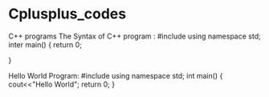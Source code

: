# Cplusplus_codes
C++ programs 
The Syntax of C++ program :
#include<iostream>
using namespace std;
inter main() 
{
return 0;

}

Hello World Program:
#include<iostream>
using namespace std;
int main() 
{
   cout<<"Hello World";
   return 0;
}
